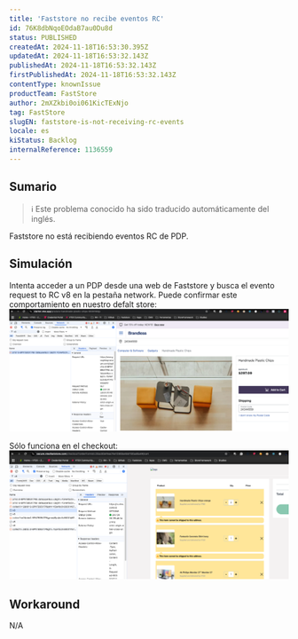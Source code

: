 ```yaml
---
title: 'Faststore no recibe eventos RC'
id: 76K8dbNqoEOdaB7au0Du8d
status: PUBLISHED
createdAt: 2024-11-18T16:53:30.395Z
updatedAt: 2024-11-18T16:53:32.143Z
publishedAt: 2024-11-18T16:53:32.143Z
firstPublishedAt: 2024-11-18T16:53:32.143Z
contentType: knownIssue
productTeam: FastStore
author: 2mXZkbi0oi061KicTExNjo
tag: FastStore
slugEN: faststore-is-not-receiving-rc-events
locale: es
kiStatus: Backlog
internalReference: 1136559
---
```


## Sumario

>ℹ️ Este problema conocido ha sido traducido automáticamente del inglés.


Faststore no está recibiendo eventos RC de PDP.


##

## Simulación


Intenta acceder a un PDP desde una web de Faststore y busca el evento request to RC v8 en la pestaña network. Puede confirmar este comportamiento en nuestro defalt store:
 ![](https://raw.githubusercontent.com/vtexdocs/help-center-content/refs/heads/main/docs/es/known-issues/FastStore/faststore-no-recibe-eventos-rc_1.png)

Sólo funciona en el checkout:
 ![](https://raw.githubusercontent.com/vtexdocs/help-center-content/refs/heads/main/docs/es/known-issues/FastStore/faststore-no-recibe-eventos-rc_2.png)


##

## Workaround


N/A






